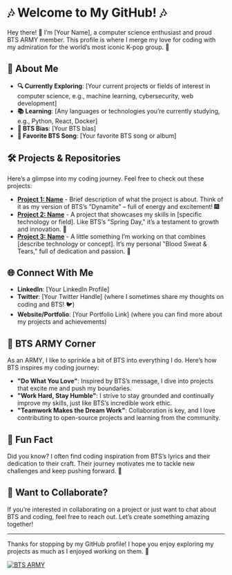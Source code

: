 # 🎶 Welcome to My GitHub! 🎶

Hey there! 👋 I’m [Your Name], a computer science enthusiast and proud BTS ARMY member. This profile is where I merge my love for coding with my admiration for the world’s most iconic K-pop group. 🌟

## 🚀 About Me

- **🔍 Currently Exploring**: [Your current projects or fields of interest in computer science, e.g., machine learning, cybersecurity, web development]
- **📚 Learning**: [Any languages or technologies you’re currently studying, e.g., Python, React, Docker]
- **🎤 BTS Bias**: [Your BTS bias]
- **🌟 Favorite BTS Song**: [Your favorite BTS song or album]

## 🛠️ Projects & Repositories

Here’s a glimpse into my coding journey. Feel free to check out these projects:

- **[Project 1: Name](link_to_project)** - Brief description of what the project is about. Think of it as my version of BTS’s "Dynamite" – full of energy and excitement! 🎆
- **[Project 2: Name](link_to_project)** - A project that showcases my skills in [specific technology or field]. Like BTS’s "Spring Day," it’s a testament to growth and innovation. 🌸
- **[Project 3: Name](link_to_project)** - A little something I’m working on that combines [describe technology or concept]. It’s my personal "Blood Sweat & Tears," full of dedication and passion. 💪

## 🌐 Connect With Me

- **LinkedIn**: [Your LinkedIn Profile]
- **Twitter**: [Your Twitter Handle] (where I sometimes share my thoughts on coding and BTS! 🐦)
- **Website/Portfolio**: [Your Portfolio Link] (where you can find more about my projects and achievements)

## 🌟 BTS ARMY Corner

As an ARMY, I like to sprinkle a bit of BTS into everything I do. Here’s how BTS inspires my coding journey:

- **"Do What You Love"**: Inspired by BTS’s message, I dive into projects that excite me and push my boundaries.
- **"Work Hard, Stay Humble"**: I strive to stay grounded and continually improve my skills, just like BTS’s incredible work ethic.
- **"Teamwork Makes the Dream Work"**: Collaboration is key, and I love contributing to open-source projects and learning from the community.

## 🎤 Fun Fact

Did you know? I often find coding inspiration from BTS’s lyrics and their dedication to their craft. Their journey motivates me to tackle new challenges and keep pushing forward. 🚀

## 📢 Want to Collaborate?

If you’re interested in collaborating on a project or just want to chat about BTS and coding, feel free to reach out. Let’s create something amazing together!

---

Thanks for stopping by my GitHub profile! I hope you enjoy exploring my projects as much as I enjoyed working on them. 💜

[![BTS ARMY](https://media.giphy.com/media/3o6gE5A0H46O9n4a5O/giphy.gif)](https://giphy.com/gifs/bts-army-3o6gE5A0H46O9n4a5O)

